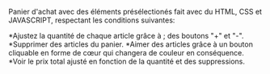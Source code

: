 Panier d'achat avec des éléments présélectionés fait avec du HTML, CSS et JAVASCRIPT, respectant les conditions suivantes:


*Ajustez la quantité de chaque article grâce à  ; des boutons "+" et "-".
*Supprimer des articles du panier.
*Aimer des articles grâce à un bouton cliquable en forme de cœur qui changera de couleur en conséquence.
*Voir le prix total ajusté en fonction de la quantité et des suppressions.

